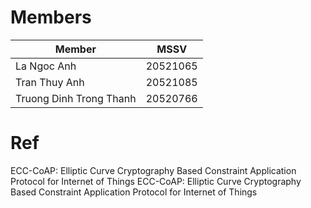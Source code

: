 # Members
| Member | MSSV | 
| --- | ---| 
| La Ngoc Anh |  20521065 | 
| Tran Thuy Anh | 20521085 | 
| Truong Dinh Trong Thanh | 20520766 | 

# Ref
ECC-CoAP: Elliptic Curve Cryptography Based Constraint Application Protocol for Internet of Things ECC-CoAP: Elliptic Curve Cryptography Based Constraint Application Protocol for Internet of Things
